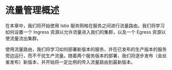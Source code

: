 # 流量管理概述

在本章中，我们将开始使用 Istio 服务网格在服务之间进行流量路由。我们将学习如何设置一个 Ingress 资源以允许流量进入我们的集群，以及一个 Egress 资源以使流量流出集群。

使用流量路由，我们将学习如何部署新版本的服务，并在已发布的生产版本的服务旁边运行，而不干扰生产流量。随着两个服务版本的部署，我们将逐步发布（金丝雀发布）新版本，并开始将一定比例的传入流量路由到最新版本。
